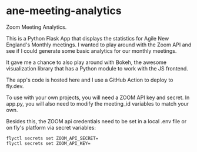 # ane-meeting-analytics

Zoom Meeting Analytics.

This is a Python Flask App that displays the statistics for Agile New England's Monthly meetings. 
I wanted to play around with the Zoom API and see if I could generate some basic analytics for our monthly meetings.

It gave me a chance to also play around with Bokeh, the awesome visualization library that has a Python module to work with the JS frontend.

The app's code is hosted here and I use a GitHub Action to deploy to fly.dev. 

To use with your own projects, you will need a ZOOM API key and secret. In app.py, you will also need to modify the meeting_id variables to match your own.

Besides this, the ZOOM api credentials need to be set in a local .env file or on fly's platform via secret variables:

```
flyctl secrets set ZOOM_API_SECRET=
flyctl secrets set ZOOM_API_KEY=
```
